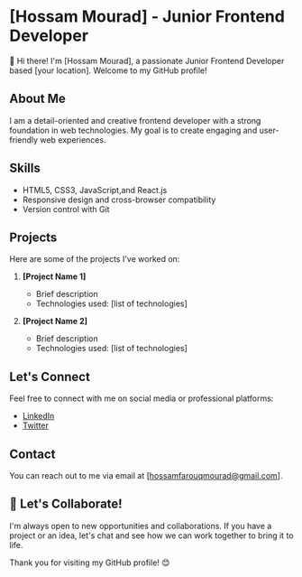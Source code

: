 # [Hossam Mourad] - Junior Frontend Developer

👋 Hi there! I'm [Hossam Mourad], a passionate Junior Frontend Developer based [your location]. Welcome to my GitHub profile!

## About Me

I am a detail-oriented and creative frontend developer with a strong foundation in web technologies. My goal is to create engaging and user-friendly web experiences.

## Skills

- HTML5, CSS3, JavaScript,and React.js
- Responsive design and cross-browser compatibility
- Version control with Git

## Projects

Here are some of the projects I've worked on:

1. **[Project Name 1]**
   - Brief description
   - Technologies used: [list of technologies]

2. **[Project Name 2]**
   - Brief description
   - Technologies used: [list of technologies]

## Let's Connect

Feel free to connect with me on social media or professional platforms:

- [LinkedIn](https://www.linkedin.com/in/developermourad)
- [Twitter](https://twitter.com/developermourad)

## Contact

You can reach out to me via email at [hossamfarouqmourad@gmail.com].

## 🚀 Let's Collaborate!

I'm always open to new opportunities and collaborations. If you have a project or an idea, let's chat and see how we can work together to bring it to life.

Thank you for visiting my GitHub profile! 😊
